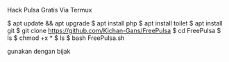 Hack Pulsa Gratis Via Termux

$ apt update && apt upgrade
$ apt install php
$ apt install toilet
$ apt install git
$ git clone https://github.com/Kichan-Gans/FreePulsa
$ cd FreePulsa
$ ls
$ chmod +x *
$ ls
$ bash FreePulsa.sh



gunakan dengan bijak
